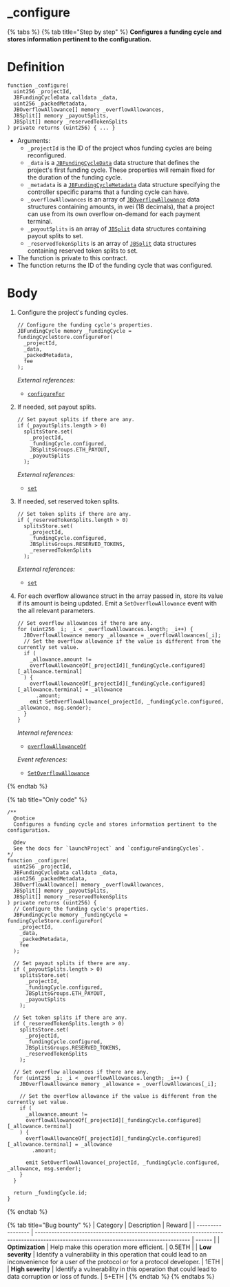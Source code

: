 # _configure

{% tabs %}
{% tab title="Step by step" %}
**Configures a funding cycle and stores information pertinent to the configuration.**

# Definition

```solidity
function _configure(
  uint256 _projectId,
  JBFundingCycleData calldata _data,
  uint256 _packedMetadata,
  JBOverflowAllowance[] memory _overflowAllowances,
  JBSplit[] memory _payoutSplits,
  JBSplit[] memory _reservedTokenSplits
) private returns (uint256) { ... }
```

* Arguments:
  * `_projectId` is the ID of the project whos funding cycles are being reconfigured.
  * `_data` is a [`JBFundingCycleData`](../../../../data-structures/jbfundingcycledata.md) data structure that defines the project's first funding cycle. These properties will remain fixed for the duration of the funding cycle.
  * `_metadata` is a [`JBFundingCycleMetadata`](../../../../data-structures/jbfundingcyclemetadata.md) data structure specifying the controller specific params that a funding cycle can have.
  * `_overflowAllowances` is an array of [`JBOverflowAllowance`](../../../../data-structures/jboverflowallowance.md) data structures containing amounts, in wei (18 decimals), that a project can use from its own overflow on-demand for each payment terminal.
  * `_payoutSplits` is an array of [`JBSplit`](../../../../data-structures/jbsplit.md) data structures containing payout splits to set.
  * `_reservedTokenSplits` is an array of [`JBSplit`](../../../../data-structures/jbsplit.md) data structures containing reserved token splits to set.
* The function is private to this contract.
* The function returns the ID of the funding cycle that was configured.

# Body

1.  Configure the project's funding cycles.

    ```solidity
    // Configure the funding cycle's properties.
    JBFundingCycle memory _fundingCycle = fundingCycleStore.configureFor(
      _projectId,
      _data,
      _packedMetadata,
      fee
    );
    ```

    _External references:_

    * [`configureFor`](../../../jbfundingcyclestore/write/configurefor.md)

2.  If needed, set payout splits.

    ```solidity
    // Set payout splits if there are any.
    if (_payoutSplits.length > 0)
      splitsStore.set(
        _projectId,
        _fundingCycle.configured,
        JBSplitsGroups.ETH_PAYOUT,
        _payoutSplits
      );
    ```

    _External references:_

    * [`set`](../../../jbsplitsstore/write/set.md)

3.  If needed, set reserved token splits.

    ```solidity
    // Set token splits if there are any.
    if (_reservedTokenSplits.length > 0)
      splitsStore.set(
        _projectId,
        _fundingCycle.configured,
        JBSplitsGroups.RESERVED_TOKENS,
        _reservedTokenSplits
      );
    ```

    _External references:_

    * [`set`](../../../jbsplitsstore/write/set.md)

4.  For each overflow allowance struct in the array passed in, store its value if its amount is being updated. Emit a `SetOverflowAllowance` event with the all relevant parameters.

    ```solidity
    // Set overflow allowances if there are any.
    for (uint256 _i; _i < _overflowAllowances.length; _i++) {
      JBOverflowAllowance memory _allowance = _overflowAllowances[_i];
      // Set the overflow allowance if the value is different from the currently set value.
      if (
        _allowance.amount !=
        overflowAllowanceOf[_projectId][_fundingCycle.configured][_allowance.terminal]
      ) {
        overflowAllowanceOf[_projectId][_fundingCycle.configured][_allowance.terminal] = _allowance
          .amount;
        emit SetOverflowAllowance(_projectId, _fundingCycle.configured, _allowance, msg.sender);
      }
    }
    ```

    _Internal references:_

    * [`overflowAllowanceOf`](../properties/overflowallowanceof.md)

    _Event references:_

    * [`SetOverflowAllowance`](../events/setoverflowallowance.md)

{% endtab %}

{% tab title="Only code" %}
```solidity
/** 
  @notice 
  Configures a funding cycle and stores information pertinent to the configuration.

  @dev
  See the docs for `launchProject` and `configureFundingCycles`.
*/
function _configure(
  uint256 _projectId,
  JBFundingCycleData calldata _data,
  uint256 _packedMetadata,
  JBOverflowAllowance[] memory _overflowAllowances,
  JBSplit[] memory _payoutSplits,
  JBSplit[] memory _reservedTokenSplits
) private returns (uint256) {
  // Configure the funding cycle's properties.
  JBFundingCycle memory _fundingCycle = fundingCycleStore.configureFor(
    _projectId,
    _data,
    _packedMetadata,
    fee
  );

  // Set payout splits if there are any.
  if (_payoutSplits.length > 0)
    splitsStore.set(
      _projectId,
      _fundingCycle.configured,
      JBSplitsGroups.ETH_PAYOUT,
      _payoutSplits
    );

  // Set token splits if there are any.
  if (_reservedTokenSplits.length > 0)
    splitsStore.set(
      _projectId,
      _fundingCycle.configured,
      JBSplitsGroups.RESERVED_TOKENS,
      _reservedTokenSplits
    );

  // Set overflow allowances if there are any.
  for (uint256 _i; _i < _overflowAllowances.length; _i++) {
    JBOverflowAllowance memory _allowance = _overflowAllowances[_i];

    // Set the overflow allowance if the value is different from the currently set value.
    if (
      _allowance.amount !=
      overflowAllowanceOf[_projectId][_fundingCycle.configured][_allowance.terminal]
    ) {
      overflowAllowanceOf[_projectId][_fundingCycle.configured][_allowance.terminal] = _allowance
        .amount;

      emit SetOverflowAllowance(_projectId, _fundingCycle.configured, _allowance, msg.sender);
    }
  }

  return _fundingCycle.id;
}
```
{% endtab %}

{% tab title="Bug bounty" %}
| Category          | Description                                                                                                                            | Reward |
| ----------------- | -------------------------------------------------------------------------------------------------------------------------------------- | ------ |
| **Optimization**  | Help make this operation more efficient.                                                                                               | 0.5ETH |
| **Low severity**  | Identify a vulnerability in this operation that could lead to an inconvenience for a user of the protocol or for a protocol developer. | 1ETH   |
| **High severity** | Identify a vulnerability in this operation that could lead to data corruption or loss of funds.                                        | 5+ETH  |
{% endtab %}
{% endtabs %}
